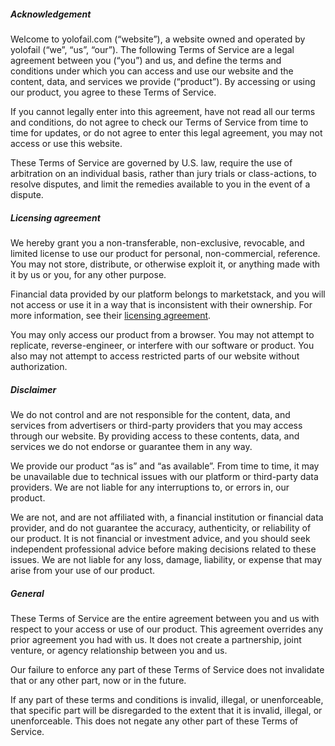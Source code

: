 ##### Acknowledgement

Welcome to yolofail.com (“website”), a website owned and operated by yolofail (“we”, “us”, “our”). The following Terms of Service are a legal agreement between you (“you”) and us, and define the terms and conditions under which you can access and use our website and the content, data, and services we provide (“product”). By accessing or using our product, you agree to these Terms of Service.

If you cannot legally enter into this agreement, have not read all our terms and conditions, do not agree to check our Terms of Service from time to time for updates, or do not agree to enter this legal agreement, you may not access or use this website.

These Terms of Service are governed by U.S. law, require the use of arbitration on an individual basis, rather than jury trials or class-actions, to resolve disputes, and limit the remedies available to you in the event of a dispute.

##### Licensing agreement

We hereby grant you a non-transferable, non-exclusive, revocable, and limited license to use our product for personal, non-commercial, reference. You may not store, distribute, or otherwise exploit it, or anything made with it by us or you, for any other purpose.

Financial data provided by our platform belongs to marketstack, and you will not access or use it in a way that is inconsistent with their ownership. For more information, see their [licensing agreement](https://marketstack.com/terms).

You may only access our product from a browser. You may not attempt to replicate, reverse-engineer, or interfere with our software or product. You also may not attempt to access restricted parts of our website without authorization.

##### Disclaimer

We do not control and are not responsible for the content, data, and services from advertisers or third-party providers that you may access through our website. By providing access to these contents, data, and services we do not endorse or guarantee them in any way.

We provide our product “as is” and “as available”. From time to time, it may be unavailable due to technical issues with our platform or third-party data providers. We are not liable for any interruptions to, or errors in, our product.

We are not, and are not affiliated with, a financial institution or financial data provider, and do not guarantee the accuracy, authenticity, or reliability of our product. It is not financial or investment advice, and you should seek independent professional advice before making decisions related to these issues. We are not liable for any loss, damage, liability, or expense that may arise from your use of our product.

##### General

These Terms of Service are the entire agreement between you and us with respect to your access or use of our product. This agreement overrides any prior agreement you had with us. It does not create a partnership, joint venture, or agency relationship between you and us.

Our failure to enforce any part of these Terms of Service does not invalidate that or any other part, now or in the future.

If any part of these terms and conditions is invalid, illegal, or unenforceable, that specific part will be disregarded to the extent that it is invalid, illegal, or unenforceable. This does not negate any other part of these Terms of Service.
